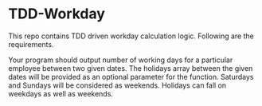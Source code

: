 # TDD-Workday

This repo contains TDD driven workday calculation logic. Following are the requirements.

Your program should output number of working days for a particular employee between two given dates. The holidays array between the given dates will be provided as an optional parameter for the function. Saturdays and Sundays will be considered as weekends. Holidays can fall on weekdays as well as weekends.
